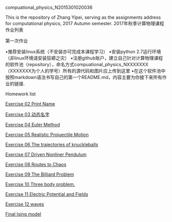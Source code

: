compuational_physics_N2015301020036

This is the repository of Zhang Yipei, serving as the assignments address for computational physics, 2017 Autumn semester. 2017年秋季计算物理课程作业列表

第一次作业

•推荐安装linux系统（不安装亦可完成本课程学习） •安装python 2.7运行环境（非linux环境请安装狂蟒之灾） •注册github账户，建立自己针对计算物理课程的软件池（repository），命名方式compuational_physics_NXXXXXXX（XXXXXXX为个人的学号）所有的源代码和图片应上传到这里 •在这个软件池中按照markdown语法书写自己的第一个README.md，内容主要为你接下来所有作业的链接.

Homework list

[Exercise 02 Print Name](https://www.zybuluo.com/Zhangyipeizombie/note/886574)

[Exercise 03 动态名字](https://www.zybuluo.com/Zhangyipeizombie/note/903140)

[Exercise 04 Euler Method](https://www.zybuluo.com/Zhangyipeizombie/note/886606)

[Exercise 05 Realistic Projuectile Motion ](https://www.zybuluo.com/Zhangyipeizombie/note/914281)

[Exercise 06 The trajectories of knuckleballs](https://www.zybuluo.com/Zhangyipeizombie/note/922539)

[Exercise 07 Driven Nonliner Pendulum ](https://www.zybuluo.com/Zhangyipeizombie/note/930856)

[Exercise 08 Routes to Chaos](https://www.zybuluo.com/Zhangyipeizombie/note/939298)

[Exercise 09 The Billiard Problem](https://www.zybuluo.com/Zhangyipeizombie/note/946755)

[Exercise 10 Three body problem.](https://www.zybuluo.com/Zhangyipeizombie/note/971545)

[Exercise 11 Electric Potential and Fields](https://www.zybuluo.com/Zhangyipeizombie/note/975376)

[Exercise 12 waves](https://www.zybuluo.com/Zhangyipeizombie/note/988062)

[Final Ising model](https://www.zybuluo.com/Zhangyipeizombie/note/1004086)
